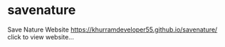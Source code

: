 # savenature
Save Nature Website 
https://khurramdeveloper55.github.io/savenature/ click to view website...
